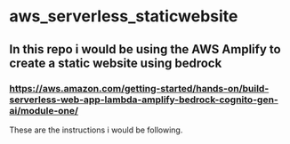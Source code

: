# aws_serverless_staticwebsite

## In this repo i would be using the AWS Amplify to create a static website using bedrock

### https://aws.amazon.com/getting-started/hands-on/build-serverless-web-app-lambda-amplify-bedrock-cognito-gen-ai/module-one/

These are the instructions i would be following.